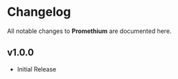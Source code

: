 # Changelog

All notable changes to **Promethium** are documented here.

## v1.0.0
- Initial Release